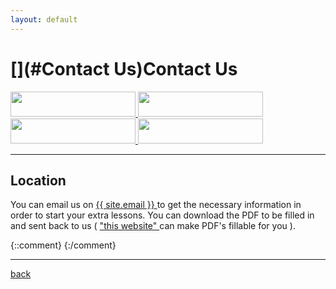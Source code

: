 ```yaml
---
layout: default
---
```


# [](#Contact Us)Contact Us

<a href="https://www.facebook.com/"> <img src="https://cdn.rawgit.com/HelloBeastie/HelloBeastie.github.io/master/_includes/facebook.svg"  width="200" height="40"> </a> 
<a href="https://github.com/HelloBeastie"> <img src="https://cdn.rawgit.com/HelloBeastie/HelloBeastie.github.io/master/_includes/github.svg"  width="200" height="40"> </a> 
<a href="https://www.instagram.com/tikketikke/"> <img src="https://cdn.rawgit.com/HelloBeastie/HelloBeastie.github.io/master/_includes/instagram.svg"  width="200" height="40"> </a> 
<a href="https://twitter.com/rikileehartwell"> <img src="https://cdn.rawgit.com/HelloBeastie/HelloBeastie.github.io/master/_includes/twitter.svg"  width="200" height="40"> </a>

***
## [](#Location)Location

You can email us on <a href="mailto:{{ site.email }}"> {{ site.email }} </a> to get the necessary information in order to start your extra lessons. You can download the  PDF to be filled in and sent back to us ( <a href="https://smallpdf.com/edit-pdf"> "this website" </a> can make PDF's fillable for you ).
 
{::comment}
{:/comment}

* * *
[back](./)
